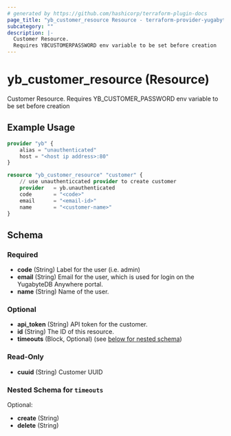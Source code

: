 ```yaml
---
# generated by https://github.com/hashicorp/terraform-plugin-docs
page_title: "yb_customer_resource Resource - terraform-provider-yugabytedb-anywhere"
subcategory: ""
description: |-
  Customer Resource.
  Requires YBCUSTOMERPASSWORD env variable to be set before creation
---
```


# yb_customer_resource (Resource)

Customer Resource.
Requires YB_CUSTOMER_PASSWORD env variable to be set before creation

## Example Usage

```terraform
provider "yb" {
    alias = "unauthenticated"
    host = "<host ip address>:80"
}

resource "yb_customer_resource" "customer" {
    // use unauthenticcated provider to create customer
    provider   = yb.unauthenticated
    code       = "<code>"
    email      = "<email-id>"
    name       = "<customer-name>"
}
```

<!-- schema generated by tfplugindocs -->
## Schema

### Required

- **code** (String) Label for the user (i.e. admin)
- **email** (String) Email for the user, which is used for login on the YugabyteDB Anywhere portal.
- **name** (String) Name of the user.

### Optional

- **api_token** (String) API token for the customer.
- **id** (String) The ID of this resource.
- **timeouts** (Block, Optional) (see [below for nested schema](#nestedblock--timeouts))

### Read-Only

- **cuuid** (String) Customer UUID

<a id="nestedblock--timeouts"></a>
### Nested Schema for `timeouts`

Optional:

- **create** (String)
- **delete** (String)


